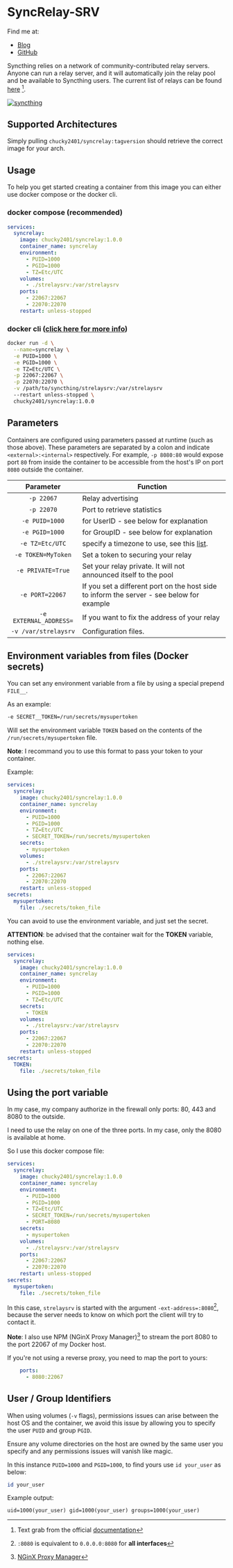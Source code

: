 # SyncRelay-SRV

Find me at:

* [Blog](https://blackwizard.fr)
* [GitHub](https://github.com/Chucky2401)

Syncthing relies on a network of community-contributed relay servers. Anyone can run a relay server, and it will automatically join the relay pool and be available to Syncthing users. The current list of relays can be found [here](https://relays.syncthing.net/) [^1].

[![syncthing](https://raw.githubusercontent.com/Chucky2401/syncrelay-srv/master/img/syncthing.png)](https://syncthing.net)

## Supported Architectures

Simply pulling `chucky2401/syncrelay:tagversion` should retrieve the correct image for your arch.

## Usage

To help you get started creating a container from this image you can either use docker compose or the docker cli.

### docker compose (recommended)

```yaml
services:
  syncrelay:
    image: chucky2401/syncrelay:1.0.0
    container_name: syncrelay
    environment:
      - PUID=1000
      - PGID=1000
      - TZ=Etc/UTC
    volumes:
      - ./strelaysrv:/var/strelaysrv
    ports:
      - 22067:22067
      - 22070:22070
    restart: unless-stopped
```

### docker cli ([click here for more info](https://docs.docker.com/engine/reference/commandline/cli/))

```bash
docker run -d \
  --name=syncrelay \
  -e PUID=1000 \
  -e PGID=1000 \
  -e TZ=Etc/UTC \
  -p 22067:22067 \
  -p 22070:22070 \
  -v /path/to/syncthing/strelaysrv:/var/strelaysrv
  --restart unless-stopped \
  chucky2401/syncrelay:1.0.0
```

## Parameters

Containers are configured using parameters passed at runtime (such as those above). These parameters are separated by a colon and indicate `<external>:<internal>` respectively. For example, `-p 8080:80` would expose port `80` from inside the container to be accessible from the host's IP on port `8080` outside the container.

| Parameter | Function |
| :----: | --- |
| `-p 22067` | Relay advertising |
| `-p 22070` | Port to retrieve statistics |
| `-e PUID=1000` | for UserID - see below for explanation |
| `-e PGID=1000` | for GroupID - see below for explanation |
| `-e TZ=Etc/UTC` | specify a timezone to use, see this [list](https://en.wikipedia.org/wiki/List_of_tz_database_time_zones#List). |
| `-e TOKEN=MyToken` | Set a token to securing your relay |
| `-e PRIVATE=True` | Set your relay private. It will not announced itself to the pool |
| `-e PORT=22067` | If you set a different port on the host side to inform the server - see below for example |
| `-e EXTERNAL_ADDRESS=` | If you want to fix the address of your relay |
| `-v /var/strelaysrv` | Configuration files. |

## Environment variables from files (Docker secrets)

You can set any environment variable from a file by using a special prepend `FILE__`.

As an example:

```bash
-e SECRET__TOKEN=/run/secrets/mysupertoken
```

Will set the environment variable `TOKEN` based on the contents of the `/run/secrets/mysupertoken` file.

**Note**: I recommand you to use this format to pass your token to your container.

Example:

```yaml
services:
  syncrelay:
    image: chucky2401/syncrelay:1.0.0
    container_name: syncrelay
    environment:
      - PUID=1000
      - PGID=1000
      - TZ=Etc/UTC
      - SECRET_TOKEN=/run/secrets/mysupertoken
    secrets:
      - mysupertoken
    volumes:
      - ./strelaysrv:/var/strelaysrv
    ports:
      - 22067:22067
      - 22070:22070
    restart: unless-stopped
secrets:
  mysupertoken:
    file: ./secrets/token_file
```

You can avoid to use the environment variable, and just set the secret.

**ATTENTION**: be advised that the container wait for the **TOKEN** variable, nothing else.

```yaml
services:
  syncrelay:
    image: chucky2401/syncrelay:1.0.0
    container_name: syncrelay
    environment:
      - PUID=1000
      - PGID=1000
      - TZ=Etc/UTC
    secrets:
      - TOKEN
    volumes:
      - ./strelaysrv:/var/strelaysrv
    ports:
      - 22067:22067
      - 22070:22070
    restart: unless-stopped
secrets:
  TOKEN:
    file: ./secrets/token_file
```

## Using the port variable

In my case, my company authorize in the firewall only ports: 80, 443 and 8080 to the outside.

I need to use the relay on one of the three ports. In my case, only the 8080 is available at home.

So I use this docker compose file:

```yaml
services:
  syncrelay:
    image: chucky2401/syncrelay:1.0.0
    container_name: syncrelay
    environment:
      - PUID=1000
      - PGID=1000
      - TZ=Etc/UTC
      - SECRET_TOKEN=/run/secrets/mysupertoken
      - PORT=8080
    secrets:
      - mysupertoken
    volumes:
      - ./strelaysrv:/var/strelaysrv
    ports:
      - 22067:22067
      - 22070:22070
    restart: unless-stopped
secrets:
  mysupertoken:
    file: ./secrets/token_file
```

In this case, `strelaysrv` is started with the argument `-ext-address=:8080`[^2], because the server needs to know on which port the client will try to contact it.

**Note**: I also use NPM (NGinX Proxy Manager)[^3] to stream the port 8080 to the port 22067 of my Docker host.

If you're not using a reverse proxy, you need to map the port to yours:

```yaml
    ports:
      - 8080:22067
```

## User / Group Identifiers

When using volumes (`-v` flags), permissions issues can arise between the host OS and the container, we avoid this issue by allowing you to specify the user `PUID` and group `PGID`.

Ensure any volume directories on the host are owned by the same user you specify and any permissions issues will vanish like magic.

In this instance `PUID=1000` and `PGID=1000`, to find yours use `id your_user` as below:

```bash
id your_user
```

Example output:

```text
uid=1000(your_user) gid=1000(your_user) groups=1000(your_user)
```

[^1]: Text grab from the official [documentation](https://docs.syncthing.net/users/strelaysrv.html)
[^2]: `:8080` is equivalent to `0.0.0.0:8080` for **all interfaces**
[^3]: [NGinX Proxy Manager](https://github.com/NginxProxyManager/nginx-proxy-manager)
